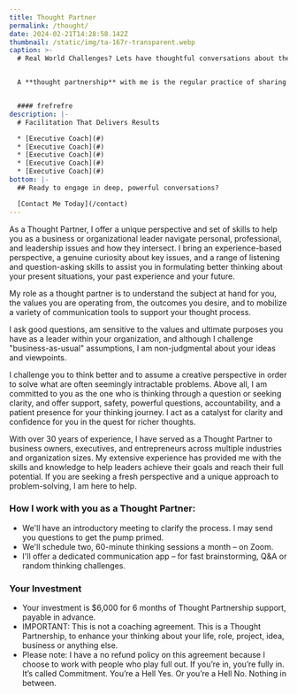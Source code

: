 ```yaml
---
title: Thought Partner
permalink: /thought/
date: 2024-02-21T14:28:58.142Z
thumbnail: /static/img/ta-167r-transparent.webp
caption: >-
  # Real World Challenges? Lets have thoughtful conversations about them.


  A **thought partnership** with me is the regular practice of sharing ideas and experiences to help you navigate the complexity you face in your life and business.


  #### f﻿refrefre
description: |-
  # Facilitation That Delivers Results

  * [Executive Coach](#)
  * [Executive Coach](#)
  * [Executive Coach](#)
  * [Executive Coach](#)
  * [Executive Coach](#)
bottom: |-
  ## Ready to engage in deep, powerful conversations?

  [C﻿ontact Me Today](/contact)
---
```

As a Thought Partner, I offer a unique perspective and set of skills to help you as a business or organizational leader navigate personal, professional, and leadership issues and how they intersect. I bring an experience-based perspective, a genuine curiosity about key issues, and a range of listening and question-asking skills to assist you in formulating better thinking about your present situations, your past experience and your future.

My role as a thought partner is to understand the subject at hand for you, the values you are operating from, the outcomes you desire, and to mobilize a variety of communication tools to support your thought process.

I ask good questions, am sensitive to the values and ultimate purposes you have as a leader within your organization, and although I challenge "business-as-usual" assumptions, I am non-judgmental about your ideas and viewpoints.

I challenge you to think better and to assume a creative perspective in order to solve what are often seemingly intractable problems. Above all, I am committed to you as the one who is thinking through a question or seeking clarity, and offer support, safety, powerful questions, accountability, and a patient presence for your thinking journey. I act as a catalyst for clarity and confidence for you in the quest for richer thoughts.

With over 30 years of experience, I have served as a Thought Partner to business owners, executives, and entrepreneurs across multiple industries and organization sizes. My extensive experience has provided me with the skills and knowledge to help leaders achieve their goals and reach their full potential. If you are seeking a fresh perspective and a unique approach to problem-solving, I am here to help.

### How I work with you as a Thought Partner:

* We'll have an introductory meeting to clarify the process. I may send you questions to get the pump primed.
* We'll schedule two, 60-minute thinking sessions a month – on Zoom.
* I'll offer a dedicated communication app – for fast brainstorming, Q&A or random thinking challenges.

### Your Investment

* Your investment is $6,000 for 6 months of Thought Partnership support, payable in advance.
* IMPORTANT: This is not a coaching agreement. This is a Thought Partnership, to enhance your thinking about your life, role, project, idea, business or anything else.
* Please note: I have a no refund policy on this agreement because I choose to work with people who play full out. If you’re in, you’re fully in. It’s called Commitment. You’re a Hell Yes. Or you’re a Hell No. Nothing in between.